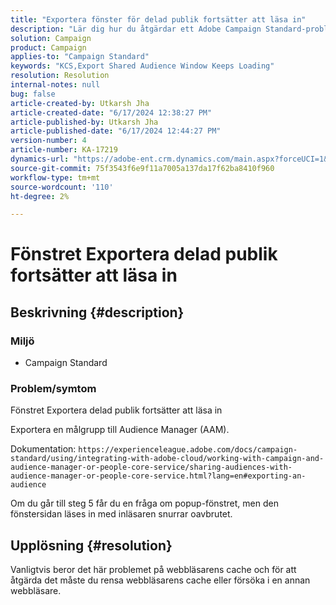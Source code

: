 ```yaml
---
title: "Exportera fönster för delad publik fortsätter att läsa in"
description: "Lär dig hur du åtgärdar ett Adobe Campaign Standard-problem där fönstret Delad publik fortsätter att läsa in export och hur du exporterar en målgrupp till Audience Manager (AAM)."
solution: Campaign
product: Campaign
applies-to: "Campaign Standard"
keywords: "KCS,Export Shared Audience Window Keeps Loading"
resolution: Resolution
internal-notes: null
bug: false
article-created-by: Utkarsh Jha
article-created-date: "6/17/2024 12:38:27 PM"
article-published-by: Utkarsh Jha
article-published-date: "6/17/2024 12:44:27 PM"
version-number: 4
article-number: KA-17219
dynamics-url: "https://adobe-ent.crm.dynamics.com/main.aspx?forceUCI=1&pagetype=entityrecord&etn=knowledgearticle&id=dd46d97a-a62c-ef11-840b-000d3a372703"
source-git-commit: 75f3543f6e9f11a7005a137da17f62ba8410f960
workflow-type: tm+mt
source-wordcount: '110'
ht-degree: 2%

---
```


# Fönstret Exportera delad publik fortsätter att läsa in

## Beskrivning {#description}


### <b>Miljö</b>

- Campaign Standard




### <b>Problem/symtom</b>

Fönstret Exportera delad publik fortsätter att läsa in

Exportera en målgrupp till Audience Manager (AAM).

Dokumentation: `https://experienceleague.adobe.com/docs/campaign-standard/using/integrating-with-adobe-cloud/working-with-campaign-and-audience-manager-or-people-core-service/sharing-audiences-with-audience-manager-or-people-core-service.html?lang=en#exporting-an-audience`

Om du går till steg 5 får du en fråga om popup-fönstret, men den fönstersidan läses in med inläsaren snurrar oavbrutet.


## Upplösning {#resolution}


Vanligtvis beror det här problemet på webbläsarens cache och för att åtgärda det måste du rensa webbläsarens cache eller försöka i en annan webbläsare.
